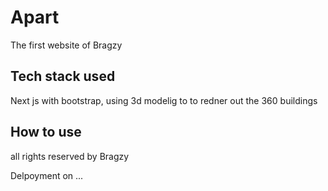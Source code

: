 # Apart

The first website of Bragzy 

## Tech stack used

Next js with bootstrap, using 3d modelig to to redner out the 360 buildings

## How to use
all rights reserved by Bragzy

Delpoyment on ...
